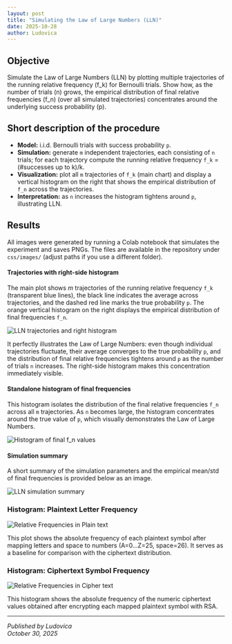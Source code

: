 ```yaml
---
layout: post
title: "Simulating the Law of Large Numbers (LLN)"
date: 2025-10-28
author: Ludovica
---
```


<h2>Objective</h2>

Simulate the Law of Large Numbers (LLN) by plotting multiple trajectories of the running relative frequency \(f_k\) for Bernoulli trials. Show how, as the number of trials \(n\) grows, the empirical distribution of final relative frequencies \(f_n\) (over all simulated trajectories) concentrates around the underlying success probability \(p\).

<h2>Short description of the procedure</h2>

<ul>
  <li><strong>Model:</strong> i.i.d. Bernoulli trials with success probability <code>p</code>.</li>
  <li><strong>Simulation:</strong> generate <code>m</code> independent trajectories, each consisting of <code>n</code> trials; for each trajectory compute the running relative frequency <code>f_k</code> = (#successes up to k)/k.</li>
  <li><strong>Visualization:</strong> plot all <code>m</code> trajectories of <code>f_k</code> (main chart) and display a vertical histogram on the right that shows the empirical distribution of <code>f_n</code> across the trajectories.</li>
  <li><strong>Interpretation:</strong> as <code>n</code> increases the histogram tightens around <code>p</code>, illustrating LLN.</li>
</ul>

<h2>Results</h2>

<p>All images were generated by running a Colab notebook that simulates the experiment and saves PNGs. The files are available in the repository under <code>css/images/</code> (adjust paths if you use a different folder).</p>

<h4>Trajectories with right-side histogram</h4>
<p>
The main plot shows <em>m</em> trajectories of the running relative frequency <code>f_k</code> (transparent blue lines),
the black line indicates the average across trajectories, and the dashed red line marks the true probability <code>p</code>.
The orange vertical histogram on the right displays the empirical distribution of final frequencies <code>f_n</code>.

</p>
<img src="{{ site.baseurl }}/assets/images/hmwk4/lln_trajectories_with_right_hist.png" alt="LLN trajectories and right histogram" class="center-image">
<p>
It perfectly illustrates the Law of Large Numbers: even though individual trajectories fluctuate, their average converges to the true probability <code>p</code>, and the distribution of final relative frequencies tightens around <code>p</code> as the number of trials <code>n</code> increases. The right-side histogram makes this concentration immediately visible.
</p>


<h4>Standalone histogram of final frequencies</h4>
<p>
This histogram isolates the distribution of the final relative frequencies <code>f_n</code> across all <code>m</code> trajectories.
As <code>n</code> becomes large, the histogram concentrates around the true value of <code>p</code>, which visually demonstrates the Law of Large Numbers.
</p>
<img src="{{ site.baseurl }}/assets/images/hmwk4/lln_hist_only.png" alt="Histogram of final f_n values" class="center-image">

<h4>Simulation summary</h4>
<p>
A short summary of the simulation parameters and the empirical mean/std of final frequencies is provided below as an image.
</p>
<img src="{{ site.baseurl }}/assets/images/hmwk4/lln_summary.png" alt="LLN simulation summary" class="center-image">

<h3>Histogram: Plaintext Letter Frequency</h3>
<img src="{{ site.baseurl }}/assets/images/hmwk4/plain_freq_2.jpg" alt="Relative Frequencies in Plain text" class="center-image">

<p>
This plot shows the absolute frequency of each plaintext symbol after mapping letters and space to numbers (A=0…Z=25, space=26). It serves as a baseline for comparison with the ciphertext distribution.</p>

<h3>Histogram: Ciphertext Symbol Frequency</h3>
<img src="{{ site.baseurl }}/assets/images/hmwk4/cipher_freq_1.jpg" alt="Relative Frequencies in Cipher text" class="center-image">

<p>
This histogram shows the absolute frequency of the numeric ciphertext values obtained after encrypting each mapped plaintext symbol with RSA.</p>





---

*Published by Ludovica*  
*October 30, 2025*
